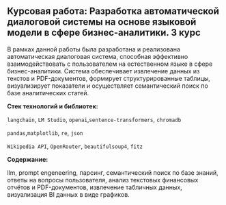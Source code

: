 ## Курсовая работа: Разработка автоматической диалоговой системы на основе языковой модели в сфере бизнес-аналитики. 3 курс


В рамках данной работы была разработана и реализована автоматическая диалоговая система, способная эффективно взаимодействовать с пользователем на естественном языке в сфере бизнес-аналитики. Система обеспечивает извлечение данных из текстов и PDF-документов, формирует структурированные таблицы, визуализирует показатели и осуществляет семантический поиск по базе аналитических статей.


**Стек технологий и библиотек:** 

`langchain`, `LM Studio`,  `openai`,`sentence-transformers`, `chromadb`

`pandas`,`matplotlib`,  `re`, `json`

`Wikipedia API`, `OpenRouter`, `beautifulsoup4`, `fitz`

**Содержание:** 

llm, prompt engeneering, парсинг, семантический поиск по базе знаний, ответы на вопросы пользователя, анализ текстовых финансовых отчётов и PDF-документов, извлечение табличных данных,  визуализация BI данных в виде графиков.
